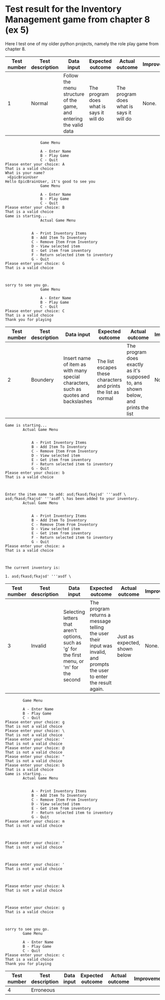 # Test result for the Inventory Management game from chapter 8 (ex 5)

Here I test one of my older python projects, namely the role play game from chapter 8.

| Test number | Test description | Data input                                                         | Expected outcome                         | Actual outcome                           | Improvements |
| ----------- | ---------------- | ------------------------------------------------------------------ | ---------------------------------------- | ---------------------------------------- | ------------ |
| 1           | Normal           | Follow the menu structure of the game, and entering the valid data | The program does what is says it will do | The program does what is says it will do | None.        |

```
                Game Menu

                A - Enter Name
                B - Play Game
                C - Quit
Please enter your choice: A
That is a valid choice
What is your name?
 >EpicBrainUser
Hello EpicBrainUser, it's good to see you
                Game Menu

                A - Enter Name
                B - Play Game
                C - Quit
Please enter your choice: B
That is a valid choice
Game is starting...
                Actual Game Menu


            A - Print Inventory Items
            B - Add Item To Inventory
            C - Remove Item From Inventory
            D - View selected item
            E - Get item from inventory
            F - Return selected item to inventory
            G - Quit
Please enter your choice: G
That is a valid choice



sorry to see you go.
                Game Menu

                A - Enter Name
                B - Play Game
                C - Quit
Please enter your choice: C
That is a valid choice
Thank you for playing
```

| Test number | Test description | Data input                                                                          | Expected outcome                                                | Actual outcome                                                                     | Improvements |
| ----------- | ---------------- | ----------------------------------------------------------------------------------- | --------------------------------------------------------------- | ---------------------------------------------------------------------------------- | ------------ |
| 2           | Boundery         | Insert name of item as with many special characters, such as quotes and backslashes | The list escapes these characters and prints the list as normal | The program does exactly as it's supposed to, ans shown below, and prints the list | None.        |

```
Game is starting...
        Actual Game Menu


            A - Print Inventory Items
            B - Add Item To Inventory
            C - Remove Item From Inventory
            D - View selected item
            E - Get item from inventory
            F - Return selected item to inventory
            G - Quit
Please enter your choice: b
That is a valid choice



Enter the item name to add: asd;fkasd;fkajsd' '''asdf \
asd;fkasd;fkajsd' '''asdf \ has been added to your inventory.
        Actual Game Menu


            A - Print Inventory Items
            B - Add Item To Inventory
            C - Remove Item From Inventory
            D - View selected item
            E - Get item from inventory
            F - Return selected item to inventory
            G - Quit
Please enter your choice: a
That is a valid choice



The current inventory is:

1. asd;fkasd;fkajsd' '''asdf \
```

| Test number | Test description | Data input                                                                                   | Expected outcome                                                                                                        | Actual outcome                | Improvements |
| ----------- | ---------------- | -------------------------------------------------------------------------------------------- | ----------------------------------------------------------------------------------------------------------------------- | ----------------------------- | ------------ |
| 3           | Invalid          | Selecting letters that aren't options, such as 'g' for the first menu, or 'm' for the second | The program returns a message telling the user their input was invalid, and prompts the user to enter the result again. | Just as expected, shown below | None.        |

```
        Game Menu

        A - Enter Name
        B - Play Game
        C - Quit
Please enter your choice: g
That is not a valid choice
Please enter your choice: \
That is not a valid choice
Please enter your choice: '
That is not a valid choice
Please enter your choice: @
That is not a valid choice
Please enter your choice: "
That is not a valid choice
Please enter your choice: b
That is a valid choice
Game is starting...
        Actual Game Menu


            A - Print Inventory Items
            B - Add Item To Inventory
            C - Remove Item From Inventory
            D - View selected item
            E - Get item from inventory
            F - Return selected item to inventory
            G - Quit
Please enter your choice: m
That is not a valid choice



Please enter your choice: "
That is not a valid choice



Please enter your choice: '
That is not a valid choice



Please enter your choice: k
That is not a valid choice



Please enter your choice: g
That is a valid choice



sorry to see you go.
        Game Menu

        A - Enter Name
        B - Play Game
        C - Quit
Please enter your choice: c
That is a valid choice
Thank you for playing
```

| Test number | Test description | Data input | Expected outcome | Actual outcome | Improvements |
| ----------- | ---------------- | ---------- | ---------------- | -------------- | ------------ |
| 4           | Erroneous        |            |                  |                |              |
